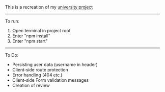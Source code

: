 This is a recreation of my [university project](https://github.com/JonathanMSifleet/GameReviewWebsite)

*******************
To run:

1. Open terminal in project root
2. Enter "npm install"
3. Enter "npm start"

*******************

To Do:
- Persisting user data (username in header)
- Client-side route protection
- Error handling (404 etc.)
- Client-side Form validation messages
- Creation of review
